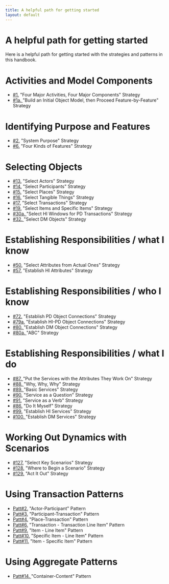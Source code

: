 ```yaml
---
title: A helpful path for getting started
layout: default
---
```




# A helpful path for getting started 



Here is a helpful path for getting started with the strategies and patterns in this
handbook.
# Activities and Model Components 

*  [#1.](/guiding-the-effort-with-major-activities-and-components.html) &quot;Four Major Activities, Four Major Components&quot; Strategy
*  [#1a. ](/guiding-the-effort-with-major-activities-and-components.html) &quot;Build an Initial Object Model, then Proceed Feature-by-Feature&quot; Strategy


# Identifying Purpose and Features 

*  [#2.](/identifying-system-purpose-and-features.html) &quot;System Purpose&quot; Strategy
*  [#6.](/identifying-system-purpose-and-features.html) &quot;Four Kinds of Features&quot; Strategy


# Selecting Objects 

*  [#13.](/selecting-objects-pattern-players.html) &quot;Select Actors&quot; Strategy
*  [#14.](/selecting-objects-pattern-players.html) &quot;Select Participants&quot; Strategy
*  [#15.](/selecting-objects-pattern-players.html) &quot;Select Places&quot; Strategy
*  [#16.](/selecting-objects-pattern-players.html) &quot;Select Tangible Things&quot; Strategy
*  [#17.](/selecting-objects-pattern-players.html) &quot;Select Transactions&quot; Strategy
*  [#19.](/selecting-objects-pattern-players.html) &quot;Select Items and Specific Items&quot; Strategy
*  [#30a. ](/selecting-objects-model-components.html) &quot;Select HI Windows for PD Transactions&quot; Strategy
*  [#32. ](/selecting-objects-model-components.html) &quot;Select DM Objects&quot; Strategy


# Establishing Responsibilities / what I know 

*  [#50.](/fundamentals-(what-i-know).html) &quot;Select Attributes from Actual Ones&quot; Strategy
*  [#57.](/model-components-hi-(what-i-know).html) &quot;Establish HI Attributes&quot; Strategy


# Establishing Responsibilities / who I know 

*  [#72.](/fundamentals-(who-i-know).html) &quot;Establish PD Object Connections&quot; Strategy
*  [#79a.](/model-components-hi-dm-(who-i-know).html) &quot;Establish HI-PD Object Connections&quot; Strategy
*  [#80. ](/model-components-hi-dm-(who-i-know).html) &quot;Establish DM Object Connections&quot; Strategy
*  [#80a. ](/what-to-consider-and-challenge-(who-i-know).html) &quot;ABC&quot; Strategy


# Establishing Responsibilities / what I do 

*  [#87. ](/fundamentals-(what-i-do).html) &quot;Put the Services with the Attributes They Work On&quot; Strategy
*  [#88. ](/fundamentals-(what-i-do).html) &quot;Why, Why, Why&quot; Strategy
*  [#89. ](/fundamentals-(what-i-do).html) &quot;Basic Services&quot; Strategy
*  [#90.](/fundamentals-(what-i-do).html) &quot;Service as a Question&quot; Strategy
*  [#91.](/fundamentals-(what-i-do).html) &quot;Service as a Verb&quot; Strategy
*  [#86.](/fundamentals-(what-i-do).html) &quot;Do It Myself&quot; Strategy
*  [#99.](/model-components-hi-dm-(what-i-do).html) &quot;Establish HI Services&quot; Strategy
*  [#100. ](/model-components-hi-dm-(what-i-do).html) &quot;Establish DM Services&quot; Strategy


# Working Out Dynamics with Scenarios 

*  [#127.](/the-basics-(scenarios).html) &quot;Select Key Scenarios&quot; Strategy
*  [#128.](/the-basics-(scenarios).html) &quot;Where to Begin a Scenario&quot; Strategy
*  [#129.](/the-basics-(scenarios).html) &quot;Act It Out&quot; Strategy


# Using Transaction Patterns 

*  [Patt#2.](/2-actor-participant-pattern-transaction-patterns.html) &quot;Actor-Participant&quot; Pattern
*  [Patt#3.](/3-participant-transaction-pattern-transaction-patterns.html) &quot;Participant-Transaction&quot; Pattern
*  [Patt#4.](/4-place-transaction-pattern-transaction-patterns.html) &quot;Place-Transaction&quot; Pattern
*  [Patt#6.](/6-transaction-transaction-line-item-pattern-transaction-patterns.html) &quot;Transaction - Transaction Line Item&quot; Pattern
*  [Patt#9.](/9-item-line-item-pattern-transaction-patterns.html) &quot;Item - Line Item&quot; Pattern
*  [Patt#10.](/10-specific-item-line-item-pattern-transaction-patterns.html) &quot;Specific Item - Line Item&quot; Pattern
*  [Patt#11.](/11-item-specific-item-pattern-transaction-patterns.html) &quot;Item - Specific Item&quot; Pattern


# Using Aggregate Patterns 

*  [Patt#14. ](/14-container-content-pattern-aggregate-patterns.html) &quot;Container-Content&quot; Pattern


